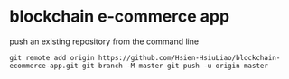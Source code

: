 # blockchain e-commerce app
push an existing repository from the command line

`git remote add origin https://github.com/Hsien-HsiuLiao/blockchain-ecommerce-app.git
git branch -M master
git push -u origin master`